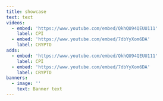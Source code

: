 ```yaml
---
title: showcase
text: text
videos:
  - embed: 'https://www.youtube.com/embed/QkhQU94QEUU111'
    label: CPI
  - embed: 'https://www.youtube.com/embed/7dbYyXom6DA'
    label: CRYPTO
adds:
  - embed: 'https://www.youtube.com/embed/QkhQU94QEUU111'
    label: CPI
  - embed: 'https://www.youtube.com/embed/7dbYyXom6DA'
    label: CRYPTO
banners:
  - image: ''
    text: Banner text
---
```

